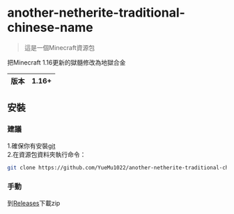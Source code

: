 # another-netherite-traditional-chinese-name

> 這是一個Minecraft資源包

把Minecraft 1.16更新的獄髓修改為地獄合金

| 版本 | 1.16+ |
| --- | --- |

## 安裝

### 建議
1.確保你有安裝[git](https://git-scm.com/)  
2.在資源包資料夾執行命令：
```bash
git clone https://github.com/YueMu1022/another-netherite-traditional-chinese-name
```

### 手動
到[Releases](https://github.com/YueMu1022/another-netherite-traditional-chinese-name/releases)下載zip
